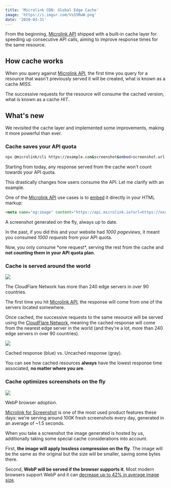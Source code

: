```yaml
---
title: 'Microlink CDN: Global Edge Cache'
image: 'https://i.imgur.com/VsS5RwW.png'
date: '2020-03-31'
---
```


From the beginning, [Microlink API](/docs/api/getting-started/overview) shipped with a built-in cache layer for speeding up consecutive API calls, aiming to improve response times for the same resource.

## How cache works

When you query against [Microlink API](/docs/api/getting-started/overview), the first time you query for a resource that wasn't previously served it will be created, what is known as a cache *MISS*.

The successive requests for the resource will consume the cached version, what is known as a cache *HIT*.

## What's new

We revisited the cache layer and implemented some improvements, making it more powerful than ever.

### Cache saves your API quota

```bash
npx @microlink/cli https://example.com&screenshot&embed=screenshot.url
```

Starting from today, any response served from the cache won't count towards your API quota.

This drastically changes how users consume the API. Let me clarify with an example.

One of the [Microlink API](/docs/api/getting-started/overview) use cases is to [embed](/docs/api/parameters/embed) it directly in your HTML markup:

```html
<meta name="og:image" content="https://api.microlink.io?url=https://example.com&screenshot&embed=screenshot.url">
```

<Figcaption>A screenshot generated on the fly, always up to date.</Figcaption>

In the past, if you did this and your website had *1000 pageviews*, it meant you consumed *1000 requests* from your API quota.

Now, you only consume \*one request\*, serving the rest from the cache and **not counting them in your API quota plan**.

### Cache is served around the world

![](https://blog-cloudflare-com-assets.storage.googleapis.com/2019/08/image1-3.png)

<Figcaption>The CloudFlare Network has more than 240 edge servers in over 90 countries.</Figcaption>

The first time you hit [Microlink API](/docs/api/getting-started/overview), the response will come from one of the servers located somewhere.

Once cached, the successive requests to the same resource will be served using the [CloudFlare Network](https://www.cloudflare.com/network), meaning the cached response will come from the nearest edge server in the world (and they're a lot, more than 240 edge servers in over 90 countries).

![](https://i.imgur.com/VsS5RwW.png)

<Figcaption>Cached response (blue) vs. Uncached response (gray).</Figcaption>

You can see how cached resources **always** have the lowest response time associated, **no matter where you are**.

### Cache optimizes screenshots on the fly

![](https://caniuse.bitsofco.de/image/webp.png)

<Figcaption>WebP browser adoption.</Figcaption>

[Microlink for Screenshot](/screenshot) is one of the most used product features these days: we're serving around 100K fresh screenshots every day, generated in an average of ~1.5 seconds.

When you take a screenshot the image generated is hosted by us, additionally taking some special cache considerations into account.

First, **the image will apply lossless compression on the fly**. The image will be the same as the original but the size will be smaller, saving some bytes there.

Second, **WebP will be served if the browser supports it**. Most modern browsers support WebP and it can [decrease up to 42% in average image size](https://www.keycdn.com/support/png-to-webp).
